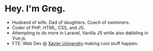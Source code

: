 # Hey. I'm Greg. 

- Husband of wife. Dad of daughters. Coach of swimmers.
- Coder of PHP, HTML, CSS, and JS.
- Attempting to do more in Laravel, Vanilla JS while also dabbling in Vue.js.
- FTE: Web Dev @ [Xavier University](https://www.xavier.edu) making cool stuff happen.
